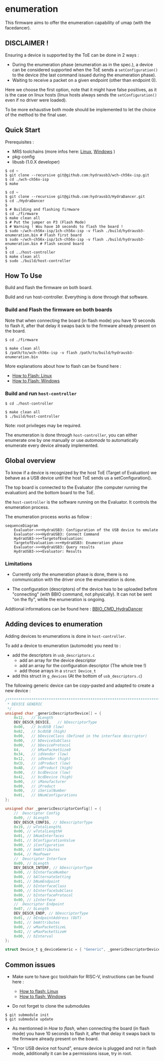 # enumeration

This firmware aims to offer the enumeration capability of umap (with the facedancer).


## DISCLAIMER !

Ensuring a device is supported by the ToE can be done in 2 ways :
- During the enumeration phase (enumeration as in the spec.), a device can be
  considered supported when the ToE sends a `setConfiguration()` to the device
  (the last command issued during the enumeration phase).
- Waiting to receive a packet on a given endpoint (other than endpoint 0).

Here we choose the first option, note that it might have false positives, as it
is the case on linux hosts (linux hosts always sends the `setConfiguration()`
even if no driver were loaded).

To be more exhaustive both mode should be implemented to let the choice of the
method to the final user.


## Quick Start


Prerequisites :
- MRS toolchains (more infos here:
[Linux](https://github.com/hydrausb3/hydrausb3_fw/wiki/how-to-build-flash-and-use-examples-on-linux),
[Windows](https://github.com/hydrausb3/hydrausb3_fw/wiki/how-to-build-flash-and-use-examples-on-windows)
)
- pkg-config
- libusb (1.0.X developer)


```shell
$ cd ~
$ git clone --recursive git@github.com:hydrausb3/wch-ch56x-isp.git
$ cd ./wch-ch56x-isp
$ make

$ cd ~
$ git clone --recursive git@github.com:hydrausb3/HydraDancer.git
$ cd ./HydraDancer
$
$ # Building and flashing firmware
$ cd ./firmware
$ make clean all
$ # Put the jumper on P3 (Flash Mode)
$ # Warning ! Wou have 10 seconds to flash the board !
$ sudo ~/wch-ch56x-isp/1ch-ch56x-isp -v flash ./build/hydrausb3-enumeration.bin # Flash first board
$ sudo ~/wch-ch56x-isp/1ch-ch56x-isp -v flash ./build/hydrausb3-enumeration.bin # Flash second board
$
$ cd ../host-controller
$ make clean all
$ sudo ./build/host-controller
```

## How To Use

Build and flash the firmware on both board.

Build and run host-controller. Everything is done through that software.


### Build and Flash the firmware on both boards

Note that when connecting the board (in flash mode) you have 10 seconds to
flash it, after that delay it swaps back to the firmware already present on the
board.

```
$ cd ./firmware

$ make clean all
$ /path/to/wch-ch56x-isp -v flash /path/to/build/hydrausb3-enumeration.bin
```
More explanations about how to flash can be found here :
* [How to Flash: Linux  ](https://github.com/hydrausb3/hydrausb3_fw/wiki/how-to-build-flash-and-use-examples-on-linux)
* [How to Flash: Windows](https://github.com/hydrausb3/hydrausb3_fw/wiki/how-to-build-flash-and-use-examples-on-windows)

### Build and run `host-controller`
```
$ cd ./host-controller

$ make clean all
$ ./build/host-controller
```
Note: root privileges may be required.

The enumeration is done through `host-controller`, you can either enumerate one
by one manually or use _automode_ to automatically enumerate every device
already implemented.


## Global overview

To know if a device is recognized by the host ToE (Target of Evaluation) we
behave as a USB device until the host ToE sends us a setConfiguration().

The top board is connected to the Evaluator (the computer running the
evaluation) and the bottom board to the ToE.

the `host-controller` is the software running on the Evaluator. It controls the
enumeration process.

The enumeration process works as follow :
```mermaid
sequenceDiagram
    Evaluator->>+HydraUSB3: Configuration of the USB device to emulate
    Evaluator->>+HydraUSB3: Connect Command
    HydraUSB3->>+TargetofEvaluation:  
    TargetofEvaluation->>+HydraUSB3: Enumeration phase
    Evaluator->>+HydraUSB3: Query results
    HydraUSB3->>+Evaluator: Results
```
<!---![architecture-diagram](architecture-diagram.png)--->

### Limitations

- Currently only the enumeration phase is done, there is no communication with
  the driver once the enumeration is done.

- The configuration (descriptors) of the device has to be uploaded before
  "connecting" (with BBIO command, not physically). It can not be sent "on the
  fly", while the enumeration is ongoing.


Addtional informations can be found here :
[BBIO_CMD_HydraDancer](https://github.com/hydrausb3/HydraDancer/blob/main/docs/BBIO_CMD_HydraDancer.md)


## Adding devices to enumeration

Adding devices to enumerations is done in `host-controller`.

To add a device to enumeration (automode) you need to :
- add the descriptors in `usb_descriptors.c`
    - add an array for the device descriptor
    - add an array for the configuration descriptor (The whole tree !)
    - add those arrays in a `struct Device_t`
- add this struct in `g_devices` (At the bottom of `usb_descriptors.c`)

The following generic device can be copy-pasted and adapted to create a new device :
```C
/*******************************************************************************
 * DEVICE GENERIC
 */
unsigned char _genericDescriptorDevice[] = {
    0x12,   // bLength
    DEV_DESCR_DEVICE,   // bDescriptorType
    0x00,   // bcdUSB (low)
    0x02,   // bcdUSB (high)
    0x00,   // bDeviceClass (Defined in the interface descriptor)
    0x00,   // bDeviceSubClass
    0x00,   // bDeviceProtocol
    64,     // bMaxPacketSize0
    0x34,   // idVendor (low)
    0x12,   // idVendor (high)
    0xCD,   // idProduct (low)
    0xAB,   // idProduct (high)
    0x00,   // bcdDevice (low)
    0x42,   // bcdDevice (high)
    0x00,   // iManufacturer
    0x00,   // iProduct
    0x00,   // iSerialNumber
    0x01,   // bNumConfigurations
};

unsigned char _genericDescriptorConfig[] = {
    //  Descriptor Config
	0x09, // bLength
	DEV_DESCR_CONFIG, // bDescriptorType
	0x19, // wTotalLengthL
	0x00, // wTotalLengthH
	0x01, // bNumInterfaces
	0x01, // bConfigurationValue
	0x00, // iConfiguration
	0x80, // bmAttributes
	0x64, // MaxPower
    //  Descriptor Interface
	0x09, // bLength
	DEV_DESCR_INTERF, // bDescriptorType
	0x00, // bInterfaceNumber
	0x00, // bAlternateSetting
	0x01, // bNumEndpoint
	0x00, // bInterfaceClass
	0x00, // bInterfaceSubClass
	0x00, // bInterfaceProtocol
	0x00, // iInterface
    //  Descriptor Endpoint
	0x07, // bLength
	DEV_DESCR_ENDP, // bDescriptorType
	0x01, // bEndpointAddress (OUT)
	0x02, // bmAttributes
	0x00, // wMaxPacketSizeL
	0x02, // wMaxPacketSizeH
	0x00, // bInterval
};

struct Device_t g_deviceGeneric = { "Generic", _genericDescriptorDevice, _genericDescriptorConfig, NULL };
```


## Common issues

- Make sure to have gcc toolchain for RISC-V, instructions can be found here :
    * [How to flash: Linux  ](https://github.com/hydrausb3/hydrausb3_fw/wiki/how-to-build-flash-and-use-examples-on-linux)
    * [How to flash: Windows](https://github.com/hydrausb3/hydrausb3_fw/wiki/how-to-build-flash-and-use-examples-on-windows)

- Do not forget to clone the submodules
```
$ git submodule init
$ git submodule update
```

- As mentionned in _How to flash_, when connecting the board (in flash mode)
  you have 10 seconds to flash it, after that delay it swaps back to the
  firmware already present on the board.

- "Error USB device not found", ensure device is plugged and not in flash mode, additionally it can be a permissions issue, try in root.




